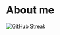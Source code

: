 # About me
[![GitHub Streak](http://github-readme-streak-stats.herokuapp.com?user=clararls&theme=blueberry&hide_border=true&date_format=j%20M%5B%20Y%5D)](https://git.io/streak-stats)
